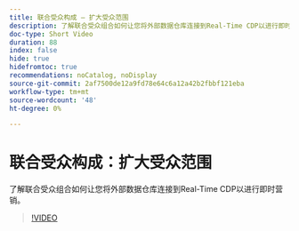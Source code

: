 ```yaml
---
title: 联合受众构成 — 扩大受众范围
description: 了解联合受众组合如何让您将外部数据仓库连接到Real-Time CDP以进行即时营销。
doc-type: Short Video
duration: 88
index: false
hide: true
hidefromtoc: true
recommendations: noCatalog, noDisplay
source-git-commit: 2af7500de12a9fd78e64c6a12a42b2fbbf121eba
workflow-type: tm+mt
source-wordcount: '48'
ht-degree: 0%

---
```



# 联合受众构成：扩大受众范围

了解联合受众组合如何让您将外部数据仓库连接到Real-Time CDP以进行即时营销。

<!-- 62_S508_3442517_87_federated-audience-composition-expanding-audience-reach -->
>[!VIDEO](https://video.tv.adobe.com/v/3458295/?learn=on&enablevpops=true)
